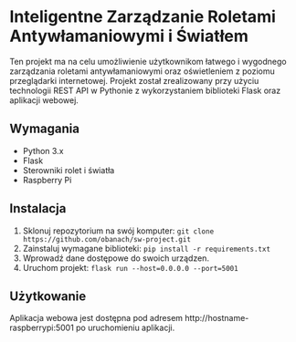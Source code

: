 # Inteligentne Zarządzanie Roletami Antywłamaniowymi i Światłem

Ten projekt ma na celu umożliwienie użytkownikom łatwego i wygodnego zarządzania roletami antywłamaniowymi oraz oświetleniem z poziomu przeglądarki internetowej. Projekt został zrealizowany przy użyciu technologii REST API w Pythonie z wykorzystaniem biblioteki Flask oraz aplikacji webowej.

## Wymagania
- Python 3.x
- Flask
- Sterowniki rolet i światła
- Raspberry Pi

## Instalacja
1. Sklonuj repozytorium na swój komputer: `git clone https://github.com/obanach/sw-project.git`
2. Zainstaluj wymagane biblioteki: `pip install -r requirements.txt`
3. Wprowadź dane dostępowe do swoich urządzen.
4. Uruchom projekt: `flask run --host=0.0.0.0 --port=5001`

## Użytkowanie
Aplikacja webowa jest dostępna pod adresem http://hostname-raspberrypi:5001 po uruchomieniu aplikacji.
